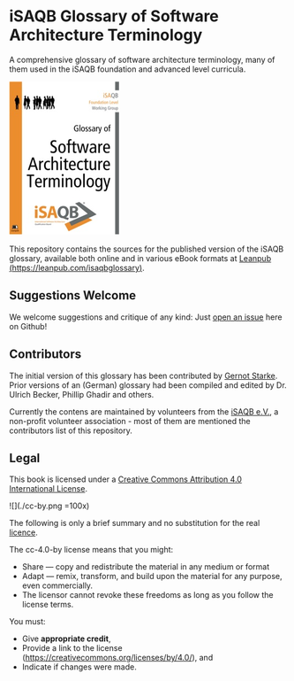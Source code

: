 # iSAQB Glossary of Software Architecture Terminology

A comprehensive glossary of software architecture terminology,
many of them used in the iSAQB foundation and advanced level curricula.

![](./glossary-cover-small.jpg)

This repository contains the sources for the published version of
the iSAQB glossary, available both online and in various eBook formats
at [Leanpub (https://leanpub.com/isaqbglossary)](https://leanpub.com/isaqbglossary).

## Suggestions Welcome

We welcome suggestions and critique of any kind: Just 
[open an issue](https://github.com/isaqb-org/glossary/issues) 
here on Github!


## Contributors

The initial version of this glossary has been contributed by [Gernot Starke](http://gernotstarke.de).
Prior versions of an (German) glossary had been compiled and edited by Dr. Ulrich Becker,
Phillip Ghadir and others.

Currently the contens are maintained by volunteers from the [iSAQB e.V.](http://isaqb.org),
a non-profit volunteer association - most of them are mentioned the contributors list of this repository.


## Legal

This book is licensed under a
[Creative Commons Attribution 4.0 International License](https://creativecommons.org/licenses/by/4.0/).


![](./cc-by.png =100x)

The following is only a brief summary and no substitution for the real 
[licence](https://creativecommons.org/licenses/by/4.0/).


The cc-4.0-by license means that you might:

* Share — copy and redistribute the material in any medium or format
* Adapt — remix, transform, and build upon the material for any purpose, even commercially.
* The licensor cannot revoke these freedoms as long as you follow the license terms.

You must: 

* Give **appropriate credit**, 
* Provide a link to the license (https://creativecommons.org/licenses/by/4.0/), and
* Indicate if changes were made. 



